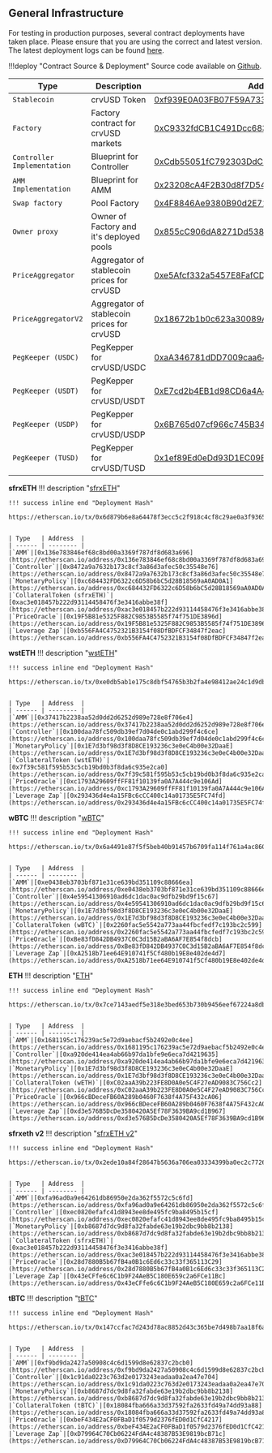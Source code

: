 ## **General Infrastructure** 

For testing in production purposes, several contract deployments have taken place. Please ensure that you are using the correct and latest version. The latest deployment logs can be found [here](https://github.com/curvefi/curve-stablecoin/blob/master/deployment-logs/mainnet.log).

!!!deploy "Contract Source & Deployment"
    Source code available on [Github](https://github.com/curvefi/curve-stablecoin).

| Type   | Description | Address  |
| -------- | -------|-------|
|`Stablecoin`| crvUSD Token | [0xf939E0A03FB07F59A73314E73794Be0E57ac1b4E](https://etherscan.io/address/0xf939E0A03FB07F59A73314E73794Be0E57ac1b4E#code)|
|`Factory`| Factory contract for crvUSD markets | [0xC9332fdCB1C491Dcc683bAe86Fe3cb70360738BC](https://etherscan.io/address/0xC9332fdCB1C491Dcc683bAe86Fe3cb70360738BC#code)|
|`Controller Implementation`| Blueprint for Controller | [0xCdb55051fC792303DdC7c1052cC5161BaeD88e2A](https://etherscan.io/address/0xCdb55051fC792303DdC7c1052cC5161BaeD88e2A#code)|
|`AMM Implementation`| Blueprint for AMM | [0x23208cA4F2B30d8f7D54bf2D5A822D1a2F876501](https://etherscan.io/address/0x23208cA4F2B30d8f7D54bf2D5A822D1a2F876501#code)|
|`Swap factory`| Pool Factory | [0x4F8846Ae9380B90d2E71D5e3D042dff3E7ebb40d](https://etherscan.io/address/0x4F8846Ae9380B90d2E71D5e3D042dff3E7ebb40d#code)|
|`Owner proxy`| Owner of Factory and it's deployed pools | [0x855cC906dA8271Dd53879929bd226711247D5f17](https://etherscan.io/address/0x855cC906dA8271Dd53879929bd226711247D5f17#code)|
|`PriceAggregator`| Aggregator of stablecoin prices for crvUSD | [0xe5Afcf332a5457E8FafCD668BcE3dF953762Dfe7](https://etherscan.io/address/0xe5Afcf332a5457E8FafCD668BcE3dF953762Dfe7#code)|
|`PriceAggregatorV2`| Aggregator of stablecoin prices for crvUSD | [0x18672b1b0c623a30089A280Ed9256379fb0E4E62](https://etherscan.io/address/0x18672b1b0c623a30089A280Ed9256379fb0E4E62#code)|
|`PegKeeper (USDC)`| PegKepper for crvUSD/USDC | [0xaA346781dDD7009caa644A4980f044C50cD2ae22](https://etherscan.io/address/0xaA346781dDD7009caa644A4980f044C50cD2ae22#code)|
|`PegKeeper (USDT)`| PegKepper for crvUSD/USDT | [0xE7cd2b4EB1d98CD6a4A48B6071D46401Ac7DC5C8](https://etherscan.io/address/0xE7cd2b4EB1d98CD6a4A48B6071D46401Ac7DC5C8#code)|
|`PegKeeper (USDP)`| PegKepper for crvUSD/USDP | [0x6B765d07cf966c745B340AdCa67749fE75B5c345](https://etherscan.io/address/0x6B765d07cf966c745B340AdCa67749fE75B5c345#code)|
|`PegKeeper (TUSD)`| PegKepper for crvUSD/TUSD | [0x1ef89Ed0eDd93D1EC09E4c07373f69C49f4dcCae](https://etherscan.io/address/0x1ef89Ed0eDd93D1EC09E4c07373f69C49f4dcCae#code)|



**sfrxETH**
!!! description "[sfrxETH](https://crvusd.curve.fi/#/ethereum/markets/sfrxeth/create)"

    !!! success inline end "Deployment Hash"
        https://etherscan.io/tx/0x6d879b6e8a64478f3ecc5c2f918c4cf8c29ae0a3f93651159e4dc0278c5c49b5


    | Type   | Address  |
    | ------ | -------- |
    |`AMM`|[0x136e783846ef68c8bd00a3369f787df8d683a696](https://etherscan.io/address/0x136e783846ef68c8bd00a3369f787df8d683a696#code)|
    |`Controller`|[0x8472a9a7632b173c8cf3a86d3afec50c35548e76](https://etherscan.io/address/0x8472a9a7632b173c8cf3a86d3afec50c35548e76#code)|
    |`MonetaryPolicy`|[0xc684432FD6322c6D58b6bC5d28B18569aA0AD0A1](https://etherscan.io/address/0xc684432FD6322c6D58b6bC5d28B18569aA0AD0A1#code)|
    |`CollateralToken (sfrxETH)`|[0xac3e018457b222d93114458476f3e3416abbe38f](https://etherscan.io/address/0xac3e018457b222d93114458476f3e3416abbe38f)|
    |`PriceOracle`|[0x19F5B81e5325F882C9853B5585f74f751DE3896d](https://etherscan.io/address/0x19F5B81e5325F882C9853B5585f74f751DE3896d#code)|
    |`Leverage Zap`|[0xb556FA4C4752321B3154f08DfBDFCF34847f2eac](https://etherscan.io/address/0xb556FA4C4752321B3154f08DfBDFCF34847f2eac#code)|



**wstETH**
!!! description "[wstETH](https://crvusd.curve.fi/#/ethereum/markets/wsteth/create)"

    !!! success inline end "Deployment Hash"
        https://etherscan.io/tx/0xe0db5ab1e175c8dbf54765b3b2fa4e98412ae24c1d9db1bd4c2134ee72519942


    | Type   | Address  |
    | ------ | -------- |
    |`AMM`|[0x37417b2238aa52d0dd2d6252d989e728e8f706e4](https://etherscan.io/address/0x37417b2238aa52d0dd2d6252d989e728e8f706e4#code)|
    |`Controller`|[0x100daa78fc509db39ef7d04de0c1abd299f4c6ce](https://etherscan.io/address/0x100daa78fc509db39ef7d04de0c1abd299f4c6ce#code)|
    |`MonetaryPolicy`|[0x1E7d3bf98d3f8D8CE193236c3e0eC4b00e32DaaE](https://etherscan.io/address/0x1E7d3bf98d3f8D8CE193236c3e0eC4b00e32DaaE#code)|
    |`CollateralToken (wstETH)`|[0x7f39c581f595b53c5cb19bd0b3f8da6c935e2ca0](https://etherscan.io/address/0x7f39c581f595b53c5cb19bd0b3f8da6c935e2ca0)|
    |`PriceOracle`|[0xc1793A29609ffFF81f10139fa0A7A444c9e106Ad](https://etherscan.io/address/0xc1793A29609ffFF81f10139fa0A7A444c9e106Ad#code)
    |`Leverage Zap`|[0x293436d4e4a15FBc6cCC400c14a01735E5FC74fd](https://etherscan.io/address/0x293436d4e4a15FBc6cCC400c14a01735E5FC74fd#code)||



**wBTC**
!!! description "[wBTC](https://crvusd.curve.fi/#/ethereum/markets/wbtc/create)"

    !!! success inline end "Deployment Hash"
        https://etherscan.io/tx/0x6a4491e87f5f5beb40b91457b6709fa114f761a4ac860550d2fede67dac7b621


    | Type   | Address  |
    | ------ | -------- |
    |`AMM`|[0xe0438eb3703bf871e31ce639bd351109c88666ea](https://etherscan.io/address/0xe0438eb3703bf871e31ce639bd351109c88666ea#code)|
    |`Controller`|[0x4e59541306910ad6dc1dac0ac9dfb29bd9f15c67](https://etherscan.io/address/0x4e59541306910ad6dc1dac0ac9dfb29bd9f15c67#code)|
    |`MonetaryPolicy`|[0x1E7d3bf98d3f8D8CE193236c3e0eC4b00e32DaaE](https://etherscan.io/address/0x1E7d3bf98d3f8D8CE193236c3e0eC4b00e32DaaE#code)|
    |`CollateralToken (wBTC)`|[0x2260fac5e5542a773aa44fbcfedf7c193bc2c599](https://etherscan.io/address/0x2260fac5e5542a773aa44fbcfedf7c193bc2c599)|
    |`PriceOracle`|[0xBe83fD842DB4937C0C3d15B2aBA6AF7E854f8dcb](https://etherscan.io/address/0xBe83fD842DB4937C0C3d15B2aBA6AF7E854f8dcb#code)|
    |`Leverage Zap`|[0xA2518b71ee64E910741f5Cf480b19E8e402de4d7](https://etherscan.io/address/0xA2518b71ee64E910741f5Cf480b19E8e402de4d7#code)|



**ETH**
!!! description "[ETH](https://crvusd.curve.fi/#/ethereum/markets/eth/create)"

    !!! success inline end "Deployment Hash"
        https://etherscan.io/tx/0x7ce7143aedf5e318e3bed653b730b9456eef67224a8dbcac59fe0872c0580a3a


    | Type   | Address  |
    | ------ | -------- |
    |`AMM`|[0x1681195c176239ac5e72d9aebacf5b2492e0c4ee](https://etherscan.io/address/0x1681195c176239ac5e72d9aebacf5b2492e0c4ee#code)|
    |`Controller`|[0xa920de414ea4ab66b97da1bfe9e6eca7d4219635](https://etherscan.io/address/0xa920de414ea4ab66b97da1bfe9e6eca7d4219635#code)|
    |`MonetaryPolicy`|[0x1E7d3bf98d3f8D8CE193236c3e0eC4b00e32DaaE](https://etherscan.io/address/0x1E7d3bf98d3f8D8CE193236c3e0eC4b00e32DaaE#code)|
    |`CollateralToken (wETH)`|[0xC02aaA39b223FE8D0A0e5C4F27eAD9083C756Cc2](https://etherscan.io/address/0xC02aaA39b223FE8D0A0e5C4F27eAD9083C756Cc2)|
    |`PriceOracle`|[0x966cBDeceFB60A289b0460F7638f4A75F432cA06](https://etherscan.io/address/0x966cBDeceFB60A289b0460F7638f4A75F432cA06#code)|
    |`Leverage Zap`|[0xd3e576B5DcDe3580420A5Ef78F3639BA9cd1B967](https://etherscan.io/address/0xd3e576B5DcDe3580420A5Ef78F3639BA9cd1B967#code)|



**sfrxeth v2**
!!! description "[sfrxETH v2](https://crvusd.curve.fi/#/ethereum/markets/sfrxeth1/create)"

    !!! success inline end "Deployment Hash"
        https://etherscan.io/tx/0x2ede10a84f28647b5636a706ea03334399ba0ec2c77267681902e3180ae2d9b3


    | Type   | Address  |
    | ------ | -------- |
    |`AMM`|[0xfa96ad0a9e64261db86950e2da362f5572c5c6fd](https://etherscan.io/address/0xfa96ad0a9e64261db86950e2da362f5572c5c6fd#code)|
    |`Controller`|[0xec0820efafc41d8943ee8de495fc9ba8495b15cf](https://etherscan.io/address/0xec0820efafc41d8943ee8de495fc9ba8495b15cf#code)|
    |`MonetaryPolicy`|[0xb8687d7dc9d8fa32fabde63e19b2dbc9bb8b2138](https://etherscan.io/address/0xb8687d7dc9d8fa32fabde63e19b2dbc9bb8b2138#code)|
    |`CollateralToken (sfrxETH)`|[0xac3e018457b222d93114458476f3e3416abbe38f](https://etherscan.io/address/0xac3e018457b222d93114458476f3e3416abbe38f)|
    |`PriceOracle`|[0x28d7880B5b67fB4a0B1c6Ed6c33c33f365113C29](https://etherscan.io/address/0x28d7880B5b67fB4a0B1c6Ed6c33c33f365113C29#code)|
    |`Leverage Zap`|[0x43eCFfe6c6C1b9F24AeB5C180E659c2a6FCe11Bc](https://etherscan.io/address/0x43eCFfe6c6C1b9F24AeB5C180E659c2a6FCe11Bc#code)|



**tBTC**
!!! description "[tBTC](https://crvusd.curve.fi/#/ethereum/markets/tbtc/create)"

    !!! success inline end "Deployment Hash"
        https://etherscan.io/tx/0x147ccfac7d243d78ac8852d43c365be7d498b7aa18f6a3b0b1ade02ff55cdacd


    | Type   | Address  |
    | ------ | -------- |
    |`AMM`|[0xf9bd9da2427a50908c4c6d1599d8e62837c2bcb0](https://etherscan.io/address/0xf9bd9da2427a50908c4c6d1599d8e62837c2bcb0#code)|
    |`Controller`|[0x1c91da0223c763d2e0173243eadaa0a2ea47e704](https://etherscan.io/address/0x1c91da0223c763d2e0173243eadaa0a2ea47e704#code)|
    |`MonetaryPolicy`|[0xb8687d7dc9d8fa32fabde63e19b2dbc9bb8b2138](https://etherscan.io/address/0xb8687d7dc9d8fa32fabde63e19b2dbc9bb8b2138#code)|
    |`CollateralToken (tBTC)`|[0x18084fba666a33d37592fa2633fd49a74dd93a88](https://etherscan.io/address/0x18084fba666a33d37592fa2633fd49a74dd93a88)|
    |`PriceOracle`|[0xbeF434E2aCF0FBaD1f0579d2376fED0d1CfC4217](https://etherscan.io/address/0xbeF434E2aCF0FBaD1f0579d2376fED0d1CfC4217#code)|
    |`Leverage Zap`|[0xD79964C70Cb06224FdA4c48387B53E9819bcB71c](https://etherscan.io/address/0xD79964C70Cb06224FdA4c48387B53E9819bcB71c#code)|